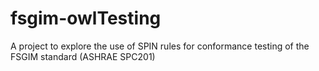 # fsgim-owlTesting
A project to explore the use of SPIN rules for conformance testing of the FSGIM standard (ASHRAE SPC201)
